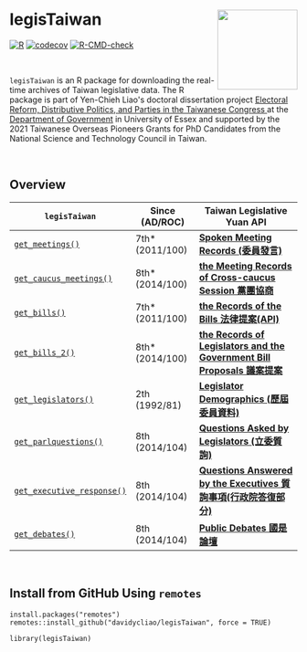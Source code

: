 # legisTaiwan   <img src="https://raw.githack.com/davidycliao/figures/master/hexsticker_tw.png" width="140" align="right" /> <br /> 

[![R](https://github.com/davidycliao/legisTaiwan/actions/workflows/r.yml/badge.svg)](https://github.com/davidycliao/legisTaiwan/actions/workflows/r.yml) [![codecov](https://codecov.io/gh/davidycliao/legisTaiwan/branch/master/graph/badge.svg?token=HVVTCOE90D)](https://codecov.io/gh/davidycliao/legisTaiwan)
[![R-CMD-check](https://github.com/davidycliao/legisTaiwan/actions/workflows/R-CMD-check.yaml/badge.svg)](https://github.com/davidycliao/legisTaiwan/actions/workflows/R-CMD-check.yaml)

&nbsp; 

`legisTaiwan`  is an R package for downloading the real-time archives of Taiwan legislative data. The R package is part of Yen-Chieh Liao's doctoral dissertation project [Electoral Reform, Distributive Politics, and Parties in the Taiwanese Congress
](https://raw.githack.com/davidycliao/phd-thesis/main/Yen_Chieh_Liao_PhD_Dissertation_Jan_2023.pdf) at the [Department of Government](https://www.essex.ac.uk/departments/government) in University of Essex and supported by the 2021 Taiwanese Overseas Pioneers Grants for PhD Candidates from the National Science and Technology Council in Taiwan.

&nbsp; 

## Overview

| `legisTaiwan`                 |   Since (AD/ROC)       |  Taiwan Legislative Yuan API |
|-------------------------------|---------------------|------------------------------|
|[`get_meetings()`](https://davidycliao.github.io/legisTaiwan/reference/get_bills.html) |  7th* (2011/100) | [**Spoken Meeting Records (委員發言)**](https://www.ly.gov.tw/Pages/List.aspx?nodeid=154)                         |
|[`get_caucus_meetings()`](https://davidycliao.github.io/legisTaiwan/reference/get_caucus_meetings.html) |  8th* (2014/100) | [**the Meeting Records of Cross-caucus Session 黨團協商**](https://data.ly.gov.tw/getds.action?id=8)                         |
|[`get_bills()`](https://davidycliao.github.io/legisTaiwan/reference/get_bills.html)                 |  7th* (2011/100) | [**the Records of the Bills 法律提案(API)**](https://www.ly.gov.tw/Pages/List.aspx?nodeid=154)                    |
|[`get_bills_2()`](https://davidycliao.github.io/legisTaiwan/reference/get_bills_2.html)                 |  8th* (2014/100) | [**the Records of Legislators and the Government Bill Proposals 議案提案**](https://data.ly.gov.tw/getds.action?id=1)                    |
|[`get_legislators()`](https://davidycliao.github.io/legisTaiwan/reference/get_legislators.html)     |  2th  (1992/81) | [**Legislator Demographics (歷屆委員資料)**](https://data.ly.gov.tw/getds.action?id=16)                |
|[`get_parlquestions()`](https://davidycliao.github.io/legisTaiwan/reference/get_parlquestions.html) |  8th  (2014/104) | [**Questions Asked by Legislators (立委質詢)**](https://data.ly.gov.tw/getds.action?id=6)     |
| [`get_executive_response()`](https://davidycliao.github.io/legisTaiwan/reference/get_executive_response.html)                |  8th  (2014/104) | [**Questions Answered by the Executives 質詢事項(行政院答復部分)**](https://data.ly.gov.tw/getds.action?id=1) |
| [`get_debates()`](https://davidycliao.github.io/legisTaiwan/reference/get_public_debates.html)                |  8th  (2014/104) | [**Public Debates 國是論壇**](https://data.ly.gov.tw/getds.action?id=7) |





&nbsp; 

## Install from GitHub Using `remotes`

```
install.packages("remotes")
remotes::install_github("davidycliao/legisTaiwan", force = TRUE)
```

```
library(legisTaiwan)
```

&nbsp; 


